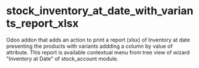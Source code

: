 # stock_inventory_at_date_with_variants_report_xlsx
Odoo addon that adds an action to print a report (xlsx) of Inventory at date presenting the products with variants addding a column by value of attribute. This report is available contextual menu from tree view of wizard "Inventory at Date" of stock_account module.
